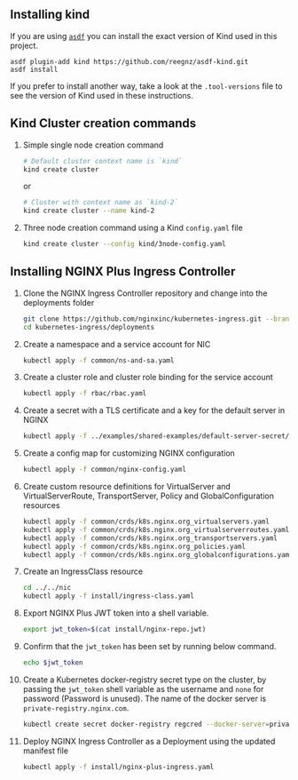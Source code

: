 ## Installing kind
If you are using [`asdf`](https://asdf-vm.com/) you can install the exact version of Kind used in this project.

```
asdf plugin-add kind https://github.com/reegnz/asdf-kind.git
asdf install
```

If you prefer to install another way, take a look at the `.tool-versions` file to see the version of Kind used in these instructions.

## Kind Cluster creation commands

1. Simple single node creation command
   ```bash
   # Default cluster context name is `kind`
   kind create cluster
   ```
   or
   ```bash
   # Cluster with context name as `kind-2`
   kind create cluster --name kind-2 
   ```
2. Three node creation command using a Kind `config.yaml` file
   ```bash
   kind create cluster --config kind/3node-config.yaml
   ```

## Installing NGINX Plus Ingress Controller

1. Clone the NGINX Ingress Controller repository and change into the deployments folder
   ```bash
   git clone https://github.com/nginxinc/kubernetes-ingress.git --branch v3.3.1
   cd kubernetes-ingress/deployments
   ```

2. Create a namespace and a service account for NIC
   ```bash
   kubectl apply -f common/ns-and-sa.yaml
   ```
3. Create a cluster role and cluster role binding for the service account
   ```bash
   kubectl apply -f rbac/rbac.yaml
   ```
4. Create a secret with a TLS certificate and a key for the default server in NGINX 
   ```bash
   kubectl apply -f ../examples/shared-examples/default-server-secret/default-server-secret.yaml
   ```
5. Create a config map for customizing NGINX configuration
   ```bash
   kubectl apply -f common/nginx-config.yaml
   ```
6. Create custom resource definitions for VirtualServer and VirtualServerRoute, TransportServer, Policy and GlobalConfiguration resources
   ```bash
   kubectl apply -f common/crds/k8s.nginx.org_virtualservers.yaml
   kubectl apply -f common/crds/k8s.nginx.org_virtualserverroutes.yaml
   kubectl apply -f common/crds/k8s.nginx.org_transportservers.yaml
   kubectl apply -f common/crds/k8s.nginx.org_policies.yaml
   kubectl apply -f common/crds/k8s.nginx.org_globalconfigurations.yaml
   ```
7. Create an IngressClass resource
   ```bash
   cd ../../nic
   kubectl apply -f install/ingress-class.yaml
   ```
8. Export NGINX Plus JWT token into a shell variable.
   ```bash
   export jwt_token=$(cat install/nginx-repo.jwt)
   ```
9. Confirm that the `jwt_token` has been set by running below command.
    ```bash
    echo $jwt_token
    ```
10. Create a Kubernetes docker-registry secret type on the cluster, by passing the `jwt_token` shell variable as the username and `none` for password (Password is unused). The name of the docker server is `private-registry.nginx.com`.
    ```bash
    kubectl create secret docker-registry regcred --docker-server=private-registry.nginx.com --docker-username=$jwt_token --docker-password=none -n nginx-ingress
    ```
11. Deploy NGINX Ingress Controller as a Deployment using the updated manifest file
    ```bash
    kubectl apply -f install/nginx-plus-ingress.yaml
    ```

   